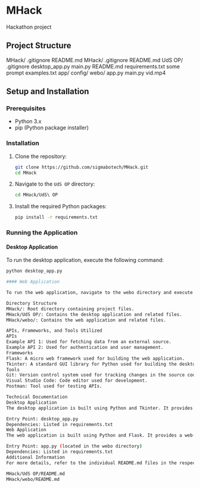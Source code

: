 
# MHack

Hackathon project

## Project Structure

MHack/ .gitignore README.md MHack/ .gitignore README.md UdS OP/ .gitignore desktop_app.py main.py README.md requirements.txt some prompt examples.txt app/ config/ webo/ app.py main.py vid.mp4

## Setup and Installation

### Prerequisites

- Python 3.x
- pip (Python package installer)

### Installation

1. Clone the repository:

   ```sh
   git clone https://github.com/sigmabotech/MHack.git
   cd MHack
   ```

2. Navigate to the `UdS OP` directory:

   ```sh
   cd MHack/UdS\ OP
   ```

3. Install the required Python packages:

   ```sh
   pip install -r requirements.txt
   ```

### Running the Application

#### Desktop Application

To run the desktop application, execute the following command:

```sh
python desktop_app.py

#### Web Application

To run the web application, navigate to the webo directory and execute the following command:

Directory Structure
MHack/: Root directory containing project files.
MHack/UdS OP/: Contains the desktop application and related files.
MHack/webo/: Contains the web application and related files.

APIs, Frameworks, and Tools Utilized
APIs
Example API 1: Used for fetching data from an external source.
Example API 2: Used for authentication and user management.
Frameworks
Flask: A micro web framework used for building the web application.
Tkinter: A standard GUI library for Python used for building the desktop application.
Tools
Git: Version control system used for tracking changes in the source code.
Visual Studio Code: Code editor used for development.
Postman: Tool used for testing APIs.

Technical Documentation
Desktop Application
The desktop application is built using Python and Tkinter. It provides a graphical user interface for users to interact with the application.

Entry Point: desktop_app.py
Dependencies: Listed in requirements.txt
Web Application
The web application is built using Python and Flask. It provides a web-based interface for users to interact with the application.

Entry Point: app.py (located in the webo directory)
Dependencies: Listed in requirements.txt
Additional Information
For more details, refer to the individual README.md files in the respective directories:

MHack/UdS OP/README.md
MHack/webo/README.md

